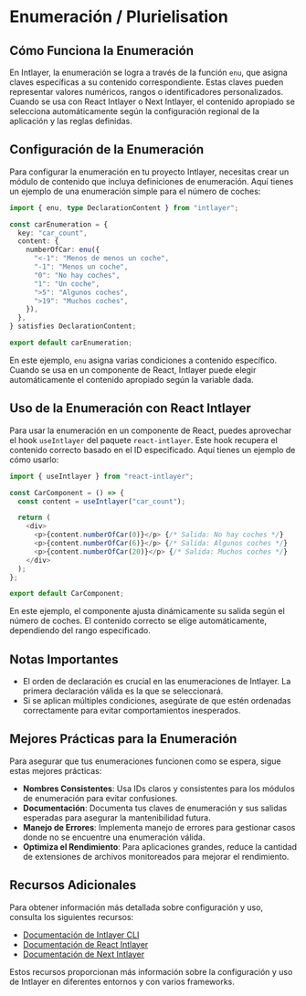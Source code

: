 # Enumeración / Plurielisation

## Cómo Funciona la Enumeración

En Intlayer, la enumeración se logra a través de la función `enu`, que asigna claves específicas a su contenido correspondiente. Estas claves pueden representar valores numéricos, rangos o identificadores personalizados. Cuando se usa con React Intlayer o Next Intlayer, el contenido apropiado se selecciona automáticamente según la configuración regional de la aplicación y las reglas definidas.

## Configuración de la Enumeración

Para configurar la enumeración en tu proyecto Intlayer, necesitas crear un módulo de contenido que incluya definiciones de enumeración. Aquí tienes un ejemplo de una enumeración simple para el número de coches:

```typescript
import { enu, type DeclarationContent } from "intlayer";

const carEnumeration = {
  key: "car_count",
  content: {
    numberOfCar: enu({
      "<-1": "Menos de menos un coche",
      "-1": "Menos un coche",
      "0": "No hay coches",
      "1": "Un coche",
      ">5": "Algunos coches",
      ">19": "Muchos coches",
    }),
  },
} satisfies DeclarationContent;

export default carEnumeration;
```

En este ejemplo, `enu` asigna varias condiciones a contenido específico. Cuando se usa en un componente de React, Intlayer puede elegir automáticamente el contenido apropiado según la variable dada.

## Uso de la Enumeración con React Intlayer

Para usar la enumeración en un componente de React, puedes aprovechar el hook `useIntlayer` del paquete `react-intlayer`. Este hook recupera el contenido correcto basado en el ID especificado. Aquí tienes un ejemplo de cómo usarlo:

```javascript
import { useIntlayer } from "react-intlayer";

const CarComponent = () => {
  const content = useIntlayer("car_count");

  return (
    <div>
      <p>{content.numberOfCar(0)}</p> {/* Salida: No hay coches */}
      <p>{content.numberOfCar(6)}</p> {/* Salida: Algunos coches */}
      <p>{content.numberOfCar(20)}</p> {/* Salida: Muchos coches */}
    </div>
  );
};

export default CarComponent;
```

En este ejemplo, el componente ajusta dinámicamente su salida según el número de coches. El contenido correcto se elige automáticamente, dependiendo del rango especificado.

## Notas Importantes

- El orden de declaración es crucial en las enumeraciones de Intlayer. La primera declaración válida es la que se seleccionará.
- Si se aplican múltiples condiciones, asegúrate de que estén ordenadas correctamente para evitar comportamientos inesperados.

## Mejores Prácticas para la Enumeración

Para asegurar que tus enumeraciones funcionen como se espera, sigue estas mejores prácticas:

- **Nombres Consistentes**: Usa IDs claros y consistentes para los módulos de enumeración para evitar confusiones.
- **Documentación**: Documenta tus claves de enumeración y sus salidas esperadas para asegurar la mantenibilidad futura.
- **Manejo de Errores**: Implementa manejo de errores para gestionar casos donde no se encuentre una enumeración válida.
- **Optimiza el Rendimiento**: Para aplicaciones grandes, reduce la cantidad de extensiones de archivos monitoreados para mejorar el rendimiento.

## Recursos Adicionales

Para obtener información más detallada sobre configuración y uso, consulta los siguientes recursos:

- [Documentación de Intlayer CLI](https://github.com/intlayer-org/intlayer/blob/main/docs/docs/intlayer_cli_es.md)
- [Documentación de React Intlayer](https://github.com/intlayer-org/intlayer/blob/main/docs/docs/intlayer_with_create_react_app_es.md)
- [Documentación de Next Intlayer](https://github.com/intlayer-org/intlayer/blob/main/docs/docs/intlayer_with_nextjs_es.md)

Estos recursos proporcionan más información sobre la configuración y uso de Intlayer en diferentes entornos y con varios frameworks.
